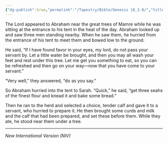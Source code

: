 ```yaml
---
{"dg-publish":true,"permalink":"/Tapestry/Bible/Genesis 18_1-8/","title":"Genesis 18:1-8","hide":true,"tags":["bible","bible-verse"],"dgHomeLink":true,"dgShowLocalGraph":true,"dgEnableSearch":true}
---
```


 The Lord appeared to Abraham near the great trees of Mamre while he was sitting at the entrance to his tent in the heat of the day.  Abraham looked up and saw three men standing nearby. When he saw them, he hurried from the entrance of his tent to meet them and bowed low to the ground.

He said, “If I have found favor in your eyes, my lord, do not pass your servant by.  Let a little water be brought, and then you may all wash your feet and rest under this tree.  Let me get you something to eat, so you can be refreshed and then go on your way—now that you have come to your servant.”

“Very well,” they answered, “do as you say.”

 So Abraham hurried into the tent to Sarah. “Quick,” he said, “get three seahs of the finest flour and knead it and bake some bread.”

 Then he ran to the herd and selected a choice, tender calf and gave it to a servant, who hurried to prepare it. He then brought some curds and milk and the calf that had been prepared, and set these before them. While they ate, he stood near them under a tree.

---
*New International Version (NIV)*
